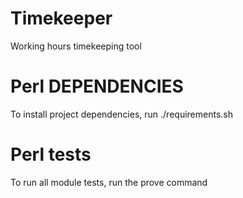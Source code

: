 # Timekeeper

Working hours timekeeping tool

# Perl DEPENDENCIES

To install project dependencies, run ./requirements.sh

# Perl tests

To run all module tests, run the prove command
